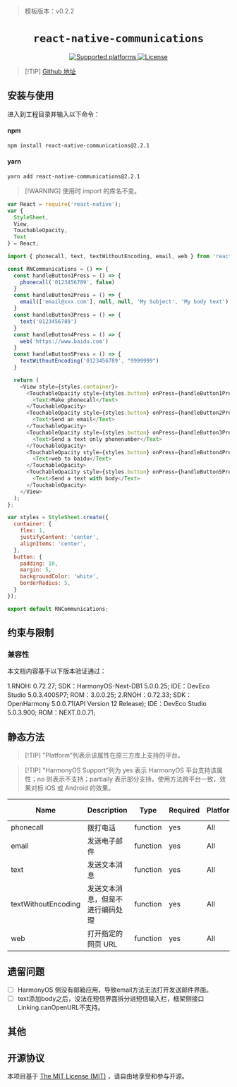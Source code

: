 > 模板版本：v0.2.2

<p align="center">
  <h1 align="center"> <code>react-native-communications</code> </h1>
</p>
<p align="center">
    <a href="https://github.com/davebeehively/react-native-communications">
        <img src="https://img.shields.io/badge/platforms-android%20|%20ios%20|%20harmony%20-lightgrey.svg" alt="Supported platforms" />
    </a>
    <a href="https://github.com/davebeehively/react-native-communications/blob/master/LICENSE">
        <img src="https://img.shields.io/badge/license-MIT-green.svg" alt="License" />
    </a>
</p>

> [!TIP] [Github 地址](https://github.com/davebeehively/react-native-communications)

## 安装与使用

进入到工程目录并输入以下命令：

<!-- tabs:start -->

#### **npm**

```bash
npm install react-native-communications@2.2.1
```

#### **yarn**

```bash
yarn add react-native-communications@2.2.1
```

<!-- tabs:end -->

>[!WARNING] 使用时 import 的库名不变。

```js
var React = require('react-native');
var {
  StyleSheet,
  View,
  TouchableOpacity,
  Text
} = React;

import { phonecall, text, textWithoutEncoding, email, web } from 'react-native-communications';

const RNCommunications = () => {
  const handleButton1Press = () => {
    phonecall('0123456789', false)
  }
  const handleButton2Press = () => {
    email(['email@xxx.com'], null, null, 'My Subject', 'My body text')
  }
  const handleButton3Press = () => {
    text('0123456789')
  }
  const handleButton4Press = () => {
    web('https://www.baidu.com')
  }
  const handleButton5Press = () => {
    textWithoutEncoding('0123456789', "9999999")
  }

  return (
    <View style={styles.container}>
      <TouchableOpacity style={styles.button} onPress={handleButton1Press}>
        <Text>Make phonecall</Text>
      </TouchableOpacity>
      <TouchableOpacity style={styles.button} onPress={handleButton2Press}>
        <Text>Send an email</Text>
      </TouchableOpacity>
      <TouchableOpacity style={styles.button} onPress={handleButton3Press}>
        <Text>Send a text only phonenumber</Text>
      </TouchableOpacity>
      <TouchableOpacity style={styles.button} onPress={handleButton4Press}>
        <Text>web to baidu</Text>
      </TouchableOpacity>
      <TouchableOpacity style={styles.button} onPress={handleButton5Press}>
        <Text>Send a text with body</Text>
      </TouchableOpacity>
    </View>
  );
};

var styles = StyleSheet.create({
  container: {
    flex: 1,
    justifyContent: 'center',
    alignItems: 'center',
  },
  button: {
    padding: 10,
    margin: 5,
    backgroundColor: 'white',
    borderRadius: 5,
  }
});

export default RNCommunications;
```
## 约束与限制

### 兼容性

本文档内容基于以下版本验证通过：

1.RNOH: 0.72.27; SDK：HarmonyOS-Next-DB1 5.0.0.25; IDE：DevEco Studio 5.0.3.400SP7; ROM：3.0.0.25;
2.RNOH：0.72.33; SDK：OpenHarmony 5.0.0.71(API Version 12 Release); IDE：DevEco Studio 5.0.3.900; ROM：NEXT.0.0.71;
## 静态方法

> [!TIP] "Platform"列表示该属性在原三方库上支持的平台。

> [!TIP] "HarmonyOS Support"列为 yes 表示 HarmonyOS 平台支持该属性；no 则表示不支持；partially 表示部分支持。使用方法跨平台一致，效果对标 iOS 或 Android 的效果。

| Name | Description | Type | Required | Platform | HarmonyOS Support  |
| ---- | ----------- | ---- | -------- | -------- | ------------------ |
| phonecall  | 拨打电话         | function  | yes | All      | yes |
| email  | 发送电子邮件      | function  | yes | All      | no |
| text  | 发送文本消息          | function  | yes | All      | yes |
| textWithoutEncoding  | 发送文本消息，但是不进行编码处理       | function  | yes | All      | yes |
| web  | 打开指定的网页 URL         | function  | yes | All      | yes |

## 遗留问题

- [ ] HarmonyOS 侧没有邮箱应用，导致email方法无法打开发送邮件界面。
- [ ] text添加body之后，没法在短信界面拆分进短信输入栏，框架侧接口Linking.canOpenURL不支持。

## 其他

## 开源协议

本项目基于 [The MIT License (MIT)](https://github.com/davebeehively/react-native-communications/blob/master/LICENSE) ，请自由地享受和参与开源。
